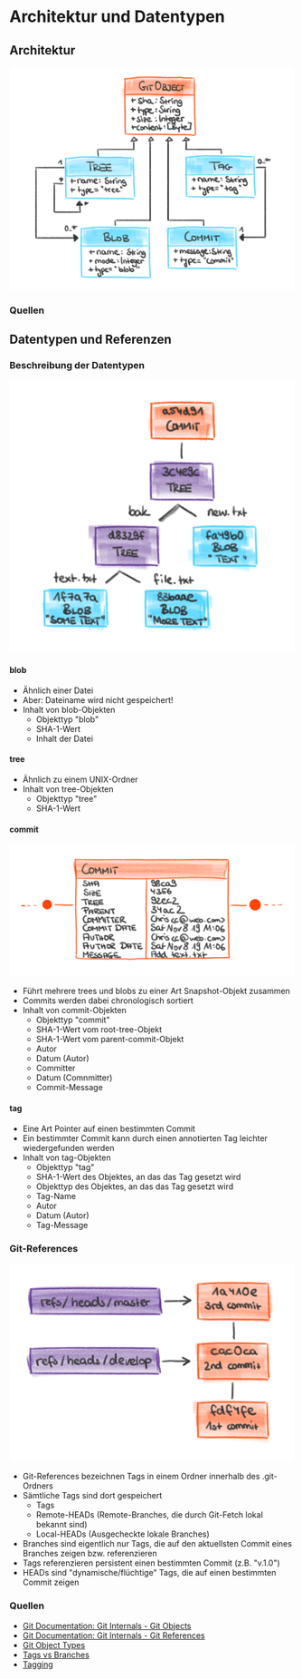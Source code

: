 # Architektur und Datentypen

## Architektur
![Git-Architektur](Git-Architecture.png "Git-Architektur")

### Quellen

## Datentypen und Referenzen
### Beschreibung der Datentypen
![Git-Objects](Git-Objects.png "Git-Objects")

#### blob
* Ähnlich einer Datei
* Aber: Dateiname wird nicht gespeichert!
* Inhalt von blob-Objekten
    * Objekttyp "blob"
    * SHA-1-Wert
    * Inhalt der Datei
    
#### tree
* Ähnlich zu einem UNIX-Ordner
* Inhalt von tree-Objekten
    * Objekttyp "tree"
    * SHA-1-Wert
    
#### commit
![Aufbau eines Commits](Aufbau-Commit.png "Aufbau eines Commits")

* Führt mehrere trees und blobs zu einer Art Snapshot-Objekt zusammen
* Commits werden dabei chronologisch sortiert
* Inhalt von commit-Objekten
    * Objekttyp "commit"
    * SHA-1-Wert vom root-tree-Objekt
    * SHA-1-Wert vom parent-commit-Objekt
    * Autor
    * Datum (Autor)
    * Committer
    * Datum (Comnmitter)
    * Commit-Message
    
#### tag
* Eine Art Pointer auf einen bestimmten Commit
* Ein bestimmter Commit kann durch einen annotierten Tag leichter wiedergefunden werden
* Inhalt von tag-Objekten
    * Objekttyp "tag"
    * SHA-1-Wert des Objektes, an das das Tag gesetzt wird
    * Objekttyp des Objektes, an das das Tag gesetzt wird
    * Tag-Name
    * Autor
    * Datum (Autor)
    * Tag-Message
    
### Git-References
![Git-References](Git-References.png "Git-References")

* Git-References bezeichnen Tags in einem Ordner innerhalb des .git-Ordners
* Sämtliche Tags sind dort gespeichert
    * Tags
    * Remote-HEADs (Remote-Branches, die durch Git-Fetch lokal bekannt sind)
    * Local-HEADs (Ausgecheckte lokale Branches)
* Branches sind eigentlich nur Tags, die auf den aktuellsten Commit eines Branches zeigen bzw. referenzieren
* Tags referenzieren persistent einen bestimmten Commit (z.B. "v.1.0")
* HEADs sind "dynamische/flüchtige" Tags, die auf einen bestimmten Commit zeigen 

### Quellen
* [Git Documentation: Git Internals - Git Objects](https://git-scm.com/book/en/v2/Git-Internals-Git-Objects)
* [Git Documentation: Git Internals - Git References](https://git-scm.com/book/en/v2/Git-Internals-Git-References)
* [Git Object Types](https://matthew-brett.github.io/curious-git/git_object_types.html)
* [Tags vs Branches](https://en.wikibooks.org/wiki/Git/Advanced)
* [Tagging](https://git-scm.com/book/en/v2/Git-Basics-Tagging)
